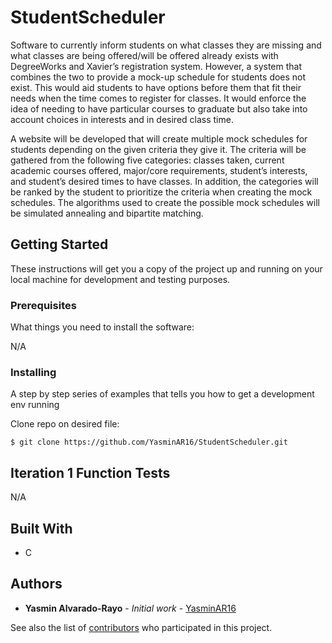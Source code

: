 # StudentScheduler
Software to currently inform students on what classes they are missing and what classes are being offered/will be offered already exists with DegreeWorks and Xavier’s registration system. However, a system that combines the two to provide a mock-up schedule for students does not exist. This would aid students to have options before them that fit their needs when the time comes to register for classes. It would enforce the idea of needing to have particular courses to graduate but also take into account choices in interests and in desired class time.

A website will be developed that will create multiple mock schedules for students depending on the given criteria they give it. The criteria will be gathered from the following five categories: classes taken, current academic courses offered, major/core requirements, student’s interests, and student’s desired times to have classes. In addition, the categories will be ranked by the student to prioritize the criteria when creating the mock schedules. The algorithms used to create the possible mock schedules will be simulated annealing and bipartite matching.

## Getting Started

These instructions will get you a copy of the project up and running on your local machine for development and testing purposes.

### Prerequisites

What things you need to install the software:

N/A

### Installing

A step by step series of examples that tells you how to get a development env running

Clone repo on desired file:
```
$ git clone https://github.com/YasminAR16/StudentScheduler.git
```

## Iteration 1 Function Tests

N/A

## Built With

* C

## Authors

* **Yasmin Alvarado-Rayo** - *Initial work* - [YasminAR16](https://github.com/YasminAR16)


See also the list of [contributors](https://github.com/YasminAR16/StudentScheduler/contributors) who participated in this project.
